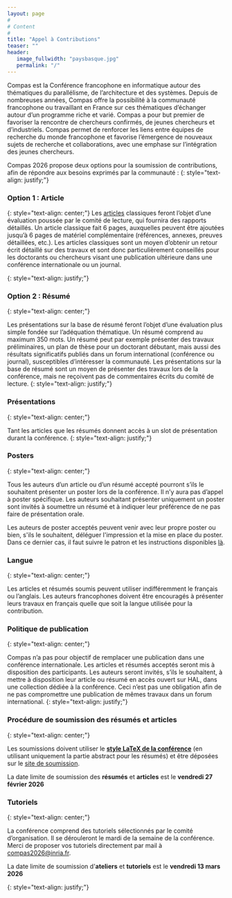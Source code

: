 ```yaml
---
layout: page
#
# Content
#
title: "Appel à Contributions"
teaser: ""
header:
   image_fullwidth: "paysbasque.jpg"
   permalink: "/"
---
```



Compas est la Conférence francophone en informatique autour des thématiques du parallélisme, de l’architecture et des systèmes. Depuis de nombreuses années, Compas offre la possibilité à la communauté francophone ou travaillant en France sur ces thématiques d’échanger autour d’un programme riche et varié. Compas a pour but premier de favoriser la rencontre de chercheurs confirmés, de jeunes chercheurs et d’industriels. Compas permet de renforcer les liens entre équipes de recherche du monde francophone et favorise l’émergence de nouveaux sujets de recherche et collaborations, avec une emphase sur l’intégration des jeunes chercheurs.

Compas 2026 propose deux options pour la soumission de contributions, afin de répondre aux besoins exprimés par la communauté :
{: style="text-align: justify;"}

### **Option 1 : Article**
{: style="text-align: center;"}
Les [articles](https://hal.science/COMPAS2025/) classiques feront l’objet d’une évaluation poussée par le comité de lecture, qui fournira des rapports détaillés. Un article classique fait 6 pages, auxquelles peuvent être ajoutées jusqu’à 6 pages de matériel complémentaire (références, annexes, preuves détaillées, etc.). Les articles classiques sont un moyen d’obtenir un retour écrit détaillé sur des travaux et sont donc particulièrement conseillés pour les doctorants ou chercheurs visant une publication ultérieure dans une conférence internationale ou un journal.

{: style="text-align: justify;"}

### **Option 2 : Résumé**
{: style="text-align: center;"}

Les présentations sur la base de résumé feront l’objet d’une évaluation plus simple fondée sur l’adéquation thématique. Un résumé comprend au maximum 350 mots. Un résumé peut par exemple présenter des travaux préliminaires, un plan de thèse pour un doctorant débutant, mais aussi des résultats significatifs publiés dans un forum international (conférence ou journal), susceptibles d’intéresser la communauté. Les présentations sur la base de résumé sont un moyen de présenter des travaux lors de la conférence, mais ne reçoivent pas de commentaires écrits du comité de lecture.
{: style="text-align: justify;"}

### **Présentations**
{: style="text-align: center;"}

Tant les articles que les résumés donnent accès à un slot de présentation durant la conférence.
{: style="text-align: justify;"}
### **Posters**
{: style="text-align: center;"}

Tous les auteurs d’un article ou d’un résumé accepté pourront s’ils le souhaitent présenter un poster lors de la conférence. Il n’y aura pas d’appel à poster spécifique. Les auteurs souhaitant présenter uniquement un poster sont invités à soumettre un résumé et à indiquer leur préférence de ne pas faire de présentation orale.

Les auteurs de poster acceptés peuvent venir avec leur propre poster
ou bien, s'ils le souhaitent, déléguer l'impression et la mise en
place du poster. Dans ce dernier cas, il faut suivre le patron et les
instructions disponibles
[là](https://gitlab.inria.fr/compas2025/poster).

### **Langue**
{: style="text-align: center;"}

Les articles et résumés soumis peuvent utiliser indifféremment le français ou l’anglais. Les auteurs francophones doivent être encouragés à présenter leurs travaux en français quelle que soit la langue utilisée pour la contribution.

### **Politique de publication**
{: style="text-align: center;"}

Compas n’a pas pour objectif de remplacer une publication dans une conférence internationale. Les articles et résumés acceptés seront mis à disposition des participants. Les auteurs seront invités, s’ils le souhaitent, à mettre à disposition leur article ou résumé en accès ouvert sur HAL, dans une collection dédiée à la conférence. Ceci n’est pas une obligation afin de ne pas compromettre une publication de mêmes travaux dans un forum international.
{: style="text-align: justify;"}

### **Procédure de soumission des résumés et articles**
{: style="text-align: center;"}

Les soumissions doivent utiliser le **[style LaTeX de la conférence](../assets/misc/compas-2025-style.zip)** (en utilisant uniquement la partie abstract pour les résumés) et être déposées sur le [site de soumission](https://crp.info.ucl.ac.be/compas2025/).

La date limite de soumission des **résumés** et **articles** est le **vendredi 27 février 2026**

### **Tutoriels**
{: style="text-align: center;"}

La conférence comprend des tutoriels sélectionnés par le comité d’organisation. Il se dérouleront le mardi de la semaine de la conférence. Merci de proposer vos tutoriels directement par mail à [compas2026@inria.fr](mailto:compas2026@inria.fr).

La date limite de soumission d'**ateliers** et **tutoriels** est le **vendredi 13 mars 2026**


{: style="text-align: justify;"}




<!-- Local Variables: -->
<!-- jinx-languages: "fr" -->
<!-- End: -->
